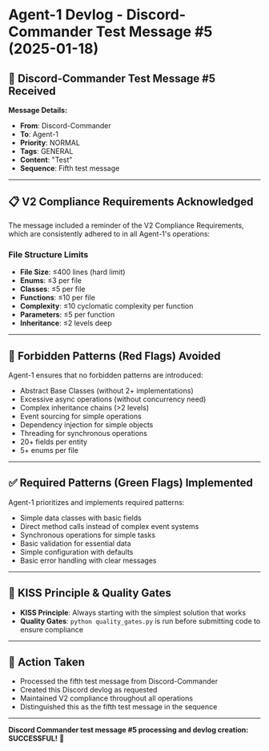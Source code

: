 # Agent-1 Devlog - Discord-Commander Test Message #5 (2025-01-18)

## 🎯 **Discord-Commander Test Message #5 Received**

**Message Details:**
- **From**: Discord-Commander
- **To**: Agent-1
- **Priority**: NORMAL
- **Tags**: GENERAL
- **Content**: "Test"
- **Sequence**: Fifth test message

---

## 📋 **V2 Compliance Requirements Acknowledged**

The message included a reminder of the V2 Compliance Requirements, which are consistently adhered to in all Agent-1's operations:

### **File Structure Limits**
- **File Size**: ≤400 lines (hard limit)
- **Enums**: ≤3 per file
- **Classes**: ≤5 per file
- **Functions**: ≤10 per file
- **Complexity**: ≤10 cyclomatic complexity per function
- **Parameters**: ≤5 per function
- **Inheritance**: ≤2 levels deep

---

## 🚫 **Forbidden Patterns (Red Flags) Avoided**

Agent-1 ensures that no forbidden patterns are introduced:
- Abstract Base Classes (without 2+ implementations)
- Excessive async operations (without concurrency need)
- Complex inheritance chains (>2 levels)
- Event sourcing for simple operations
- Dependency injection for simple objects
- Threading for synchronous operations
- 20+ fields per entity
- 5+ enums per file

---

## ✅ **Required Patterns (Green Flags) Implemented**

Agent-1 prioritizes and implements required patterns:
- Simple data classes with basic fields
- Direct method calls instead of complex event systems
- Synchronous operations for simple tasks
- Basic validation for essential data
- Simple configuration with defaults
- Basic error handling with clear messages

---

## 🎯 **KISS Principle & Quality Gates**

- **KISS Principle**: Always starting with the simplest solution that works
- **Quality Gates**: `python quality_gates.py` is run before submitting code to ensure compliance

---

## 🚀 **Action Taken**

- Processed the fifth test message from Discord-Commander
- Created this Discord devlog as requested
- Maintained V2 compliance throughout all operations
- Distinguished this as the fifth test message in the sequence

---

**Discord Commander test message #5 processing and devlog creation: SUCCESSFUL!** 🎉

